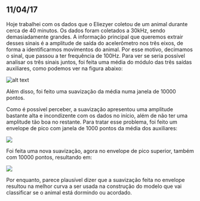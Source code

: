 ## 11/04/17

Hoje trabalhei com os dados que o Eliezyer coletou de um animal durante cerca de 40 minutos. Os dados foram coletados a 30kHz,
sendo demasiadamente grandes. A informação principal que queremos extrair desses sinais é a amplitude de saída do acelerômetro 
nos três eixos, de forma a identificarmos movimentos do animal. Por esse motivo, decimamos o sinal, que passou a ter frequência 
de 100Hz. Para ver se seria possível analisar os três sinais juntos, foi feita uma média do módulo das três saídas auxiliares, 
como podemos ver na figura abaixo:

![alt text](https://github.com/ianamccs/OpenLabBook-Iana/blob/master/Imagens/saidas_aux_avg_100hz.png)

Além disso, foi feito uma suavização da média numa janela de 10000 pontos.

Como é possível perceber, a suavização apresentou uma amplitude bastante alta e incondizente com os dados no início, além de 
não ter uma amplitude tão boa no restante.
Para tratar esse problema, foi feito um envelope de pico com janela de 1000 pontos da média dos auxiliares:

![](https://github.com/ianamccs/OpenLabBook-Iana/blob/master/Imagens/peak_envelope_1000.png)

Foi feita uma nova suavização, agora no envelope de pico superior, também com 10000 pontos, resultando em:

![](https://github.com/ianamccs/OpenLabBook-Iana/blob/master/Imagens/comp_media.png)

Por enquanto, parece plausível dizer que a suavização feita no envelope resultou na melhor curva a ser usada na construção do modelo 
que vai classificar se o animal está dormindo ou acordado.
